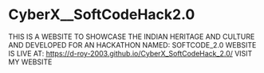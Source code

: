 # CyberX__SoftCodeHack2.0

THIS IS A WEBSITE TO SHOWCASE THE INDIAN HERITAGE AND CULTURE AND DEVELOPED FOR AN HACKATHON NAMED: SOFTCODE_2.0
WEBSITE IS LIVE AT: 
https://d-roy-2003.github.io/CyberX_SoftCodeHack_2.0/
VISIT MY WEBSITE


